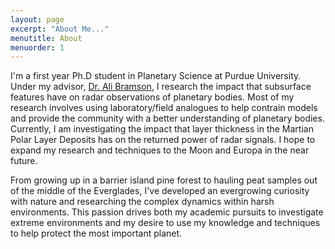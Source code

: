 ```yaml
---
layout: page
excerpt: "About Me..."
menutitle: About
menuorder: 1
---
```


I'm a first year Ph.D student in Planetary Science at Purdue University. Under my advisor, <a href="https://www.eaps.purdue.edu/bramson/index.html" target="_blank">Dr. Ali Bramson</a>, I research the impact that subsurface features have on radar observations of planetary bodies. Most of my research involves using laboratory/field analogues to help contrain models and provide the community with a better understanding of planetary bodies. Currently, I am investigating the impact that layer thickness in the Martian Polar Layer Deposits has on the returned power of radar signals. I hope to expand my research and techniques to the Moon and Europa in the near future.

From growing up in a barrier island pine forest to hauling peat samples out of the middle of the Everglades, I've developed an evergrowing curiosity with nature and researching the complex dynamics within harsh environments. This passion drives both my academic pursuits to investigate extreme environments and my desire to use my knowledge and techniques to help protect the most important planet.
